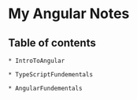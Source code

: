 # My Angular Notes

## Table of contents
    * IntroToAngular

    * TypeScriptFundementals
    
    * AngularFundementals





